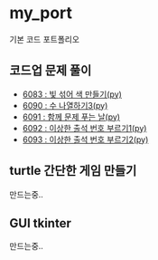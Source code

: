 # my_port
기본 코드 포트폴리오

## 코드업 문제 풀이
- [6083 : 빛 섞어 색 만들기(py)](6083.py)
- [6090 : 수 나열하기3(py)](6090.py)
- [6091 : 함께 문제 푸는 날(py)](6091.py)
- [6092 : 이상한 출석 번호 부르기1(py)](6092.py)
- [6093 : 이상한 출석 번호 부르기2(py)](6093.py)
## turtle 간단한 게임 만들기
만드는중..

## GUI tkinter
만드는중..
